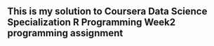 ## This is my solution to Coursera Data Science Specialization R Programming Week2 programming assignment